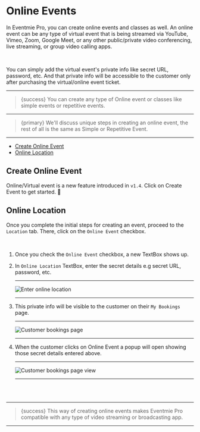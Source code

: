 # Online Events

In Eventmie Pro, you can create online events and classes as well. An online event can be any type of virtual event that is being streamed via YouTube, Vimeo, Zoom, Google Meet, or any other public/private video conferencing, live streaming, or group video calling apps.


<br>

You can simply add the virtual event's private info like secret URL, password, etc. And that private info will be accessible to the customer only after purchasing the virtual/online event ticket.

---

>{success} You can create any type of Online event or classes like simple events or repetitive events.

---

>{primary} We'll discuss unique steps in creating an online event, the rest of all is the same as Simple or Repetitive Event.

---


- [Create Online Event](#create-online-event)
- [Online Location](#online-location)

<a name="create-online-event"></a>
## Create Online Event

Online/Virtual event is a new feature introduced in `v1.4`. Click on <larecipe-button type="primary" size="sm" rounded>Create Event</larecipe-button> to get started. 😤


<a name="online-location"></a>
## Online Location

Once you complete the initial steps for creating an event, proceed to the `Location` tab. There, click on the `Online Event` checkbox.

<br>

1. Once you check the `Online Event` checkbox, a new TextBox shows up.
2. In `Online Location` TextBox, enter the secret details e.g secret URL, password, etc.

    ---

    ![Enter online location](https://eventmie-pro-docs.classiebit.com/images/v2/onlineEvent/events-online-create.png "Enter online location")

    ---

3. This private info will be visible to the customer on their `My Bookings` page.

    ---

    ![Customer bookings page](https://eventmie-pro-docs.classiebit.com/images/v2/onlineEvent/events-online-customer-bookings.png "Customer bookings page")

    ---

4. When the customer clicks on <larecipe-button type="primary" size="sm" rounded>Online Event</larecipe-button> a popup will open showing those secret details entered above.

    ---

    ![Customer bookings page view](https://eventmie-pro-docs.classiebit.com/images/v2/onlineEvent/events-online-customer-bookings-view.png "Customer bookings page view")

    ---

<br>
<br>


---

>{success} This way of creating online events makes Eventmie Pro compatible with any type of video streaming or broadcasting app.

---